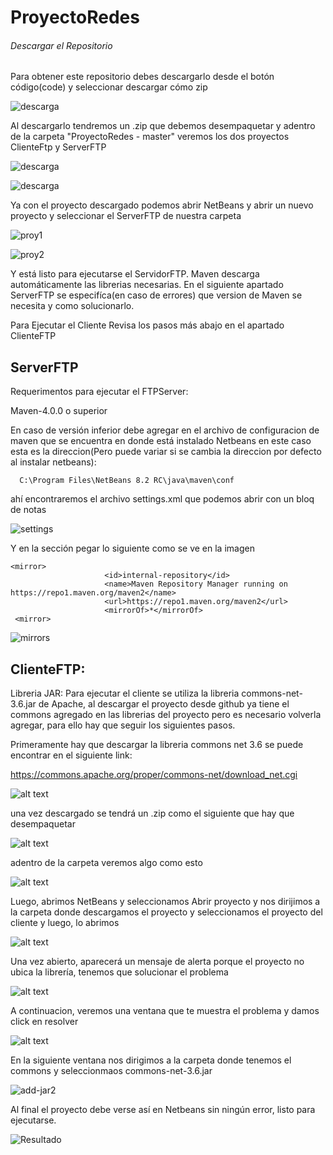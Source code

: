 # ProyectoRedes
###### Descargar el Repositorio
Para obtener este repositorio debes descargarlo desde el botón código(code) y seleccionar descargar cómo zip

![descarga](https://i.ibb.co/p2bqDvq/descargar-repositorio.png)

Al descargarlo tendremos un .zip que debemos desempaquetar y adentro de la carpeta "ProyectoRedes - master" veremos los dos proyectos ClienteFtp y ServerFTP 

![descarga](https://i.ibb.co/hgBxm58/proyecto-zip.png)

![descarga](https://i.ibb.co/0hhyGRT/carpeta.png)

Ya con el proyecto descargado podemos abrir NetBeans y abrir un nuevo proyecto y seleccionar el ServerFTP de nuestra carpeta

![proy1](https://i.ibb.co/rpX5Lfx/nuevo-proyecto.png)

![proy2](https://i.ibb.co/WKDm6Vs/open-proyect.png)

Y está listo para ejecutarse el ServidorFTP. Maven descarga automáticamente las librerias necesarias. 
En el siguiente apartado ServerFTP se especifíca(en caso de errores) que version de Maven se necesita y como solucionarlo. 

Para Ejecutar el Cliente Revisa los pasos más abajo en el apartado ClienteFTP

## ServerFTP

Requerimentos para ejecutar el FTPServer:

Maven-4.0.0 o superior

En caso de versión inferior debe agregar en el archivo de configuracion de maven que se encuentra en donde está instalado Netbeans en este caso esta es la direccion(Pero puede variar si se cambia la direccion por defecto al instalar netbeans):
```
  C:\Program Files\NetBeans 8.2 RC\java\maven\conf
```
ahí encontraremos el archivo settings.xml que podemos abrir con un bloq de notas

![settings](https://i.ibb.co/MPnCJTq/settings-maven.png)

 Y en la sección  <mirrors> pegar lo siguiente como se ve en la imagen
```
<mirror>
                     <id>internal-repository</id>
                     <name>Maven Repository Manager running on https://repo1.maven.org/maven2</name>
                     <url>https://repo1.maven.org/maven2</url>
                     <mirrorOf>*</mirrorOf>
 <mirror>
```
![mirrors](https://i.ibb.co/t822468/mirros-maven.png)

## ClienteFTP:

Libreria JAR: 
  Para ejecutar el cliente se utiliza la libreria commons-net-3.6.jar de Apache, al descargar el proyecto desde github ya tiene el commons agregado en las librerias del proyecto pero es necesario volverla agregar, para ello hay que seguir los siguientes pasos.
  
  Primeramente hay que descargar la libreria commons net 3.6 se puede encontrar en el siguiente link:

  https://commons.apache.org/proper/commons-net/download_net.cgi
  
  ![alt text](https://i.ibb.co/5MSxHFN/Doc1.png)
  
  una vez descargado se tendrá un .zip como el siguiente que hay que desempaquetar
  
  ![alt text](https://i.ibb.co/qmRHY5G/Doc2.png)

  adentro de la carpeta veremos algo como esto
  
  ![alt text](https://i.ibb.co/26sBxsx/image.png)
  
  Luego, abrimos NetBeans y seleccionamos Abrir proyecto y nos dirijimos a la carpeta donde descargamos el proyecto y seleccionamos el proyecto del cliente y luego, lo abrimos
  
   ![alt text](https://i.ibb.co/Tvtkd3z/cliente2.png)
  
  Una vez abierto, aparecerá un mensaje de alerta porque el proyecto no ubica la librería, tenemos que solucionar el problema
  
  ![alt text](https://i.ibb.co/s19Xq6z/resolve-problems.png)
  
  A continuacion, veremos una ventana que te muestra el problema y damos click en resolver
  
  ![alt text](https://i.ibb.co/Rg9h1H2/resolve-problems2.png)
  
  En la siguiente ventana nos dirigimos a la carpeta donde tenemos el commons y seleccionmaos commons-net-3.6.jar
  
  ![add-jar2](https://i.ibb.co/ThBRzZn/commons2.png)
  
  Al final el proyecto debe verse así en Netbeans sin ningún error, listo para ejecutarse.
  
  ![Resultado](https://i.ibb.co/k0PhyHQ/image.png)
  
  
  
  
